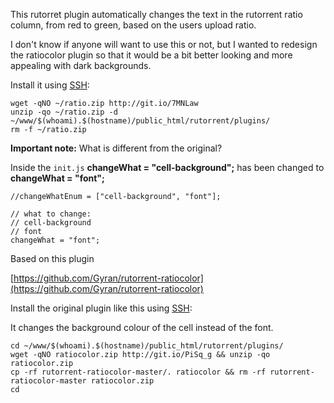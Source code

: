 This rutorret plugin automatically changes the text in the rutorrent ratio column, from red to green, based on the users upload ratio.

I don't know if anyone will want to use this or not, but I wanted to redesign the ratiocolor plugin so that it would be a bit better looking and more appealing with dark backgrounds.

Install it using [SSH](https://www.feralhosting.com/faq/view?question=12):

~~~
wget -qNO ~/ratio.zip http://git.io/7MNLaw
unzip -qo ~/ratio.zip -d ~/www/$(whoami).$(hostname)/public_html/rutorrent/plugins/
rm -f ~/ratio.zip
~~~

**Important note:** What is different from the original?

Inside the `init.js` **changeWhat = "cell-background";** has been changed to **changeWhat = "font";**

~~~
//changeWhatEnum = ["cell-background", "font"];

// what to change:
// cell-background
// font
changeWhat = "font";
~~~

Based on this plugin

[https://github.com/Gyran/rutorrent-ratiocolor](https://github.com/Gyran/rutorrent-ratiocolor)

Install the original plugin like this using [SSH](https://www.feralhosting.com/faq/view?question=12):

It changes the background colour of the cell instead of the font.

~~~
cd ~/www/$(whoami).$(hostname)/public_html/rutorrent/plugins/
wget -qNO ratiocolor.zip http://git.io/PiSq_g && unzip -qo ratiocolor.zip
cp -rf rutorrent-ratiocolor-master/. ratiocolor && rm -rf rutorrent-ratiocolor-master ratiocolor.zip
cd
~~~




